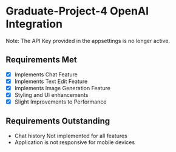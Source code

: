 # Graduate-Project-4 OpenAI Integration
   
Note: The API Key provided in the appsettings is no longer active.

## Requirements Met

- [x] Implements Chat Feature
- [x] Implements Text Edit Feature
- [x] Implements Image Generation Feature
- [x] Styling and UI enhancements
- [x] Slight Improvements to Performance

## Requirements Outstanding
* Chat history Not implemented for all features
* Application is not responsive for mobile devices
